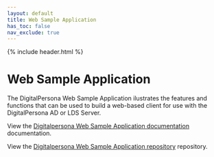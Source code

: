```yaml
---
layout: default
title: Web Sample Application
has_toc: false
nav_exclude: true  
---
```


{% include header.html %}
<BR>

# Web Sample Application

The DigitalPersona Web Sample Application ilustrates the features and functions that can be used to build a web-based client for use with the DigitalPersona AD or LDS Server.

View the [Digitalpersona Web Sample Application  documentation](https://hidglobal.github.io/digitalpersona-sample-web/) documentation.

View the [Digitalpersona Web Sample Application repository](https://github.com/hidglobal/digitalpersona-sample-web/) repository.
